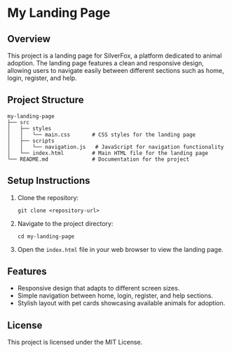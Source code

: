 # My Landing Page

## Overview
This project is a landing page for SilverFox, a platform dedicated to animal adoption. The landing page features a clean and responsive design, allowing users to navigate easily between different sections such as home, login, register, and help.

## Project Structure
```
my-landing-page
├── src
│   ├── styles
│   │   └── main.css       # CSS styles for the landing page
│   ├── scripts
│   │   └── navigation.js   # JavaScript for navigation functionality
│   └── index.html         # Main HTML file for the landing page
└── README.md              # Documentation for the project
```

## Setup Instructions
1. Clone the repository:
   ```
   git clone <repository-url>
   ```
2. Navigate to the project directory:
   ```
   cd my-landing-page
   ```
3. Open the `index.html` file in your web browser to view the landing page.

## Features
- Responsive design that adapts to different screen sizes.
- Simple navigation between home, login, register, and help sections.
- Stylish layout with pet cards showcasing available animals for adoption.

## License
This project is licensed under the MIT License.